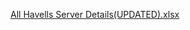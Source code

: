 [All Havells Server Details(UPDATED).xlsx](/.attachments/All%20Havells%20Server%20Details(UPDATED)-5da9b4fa-24e0-4e1d-8b7c-4fa2cb469625.xlsx)